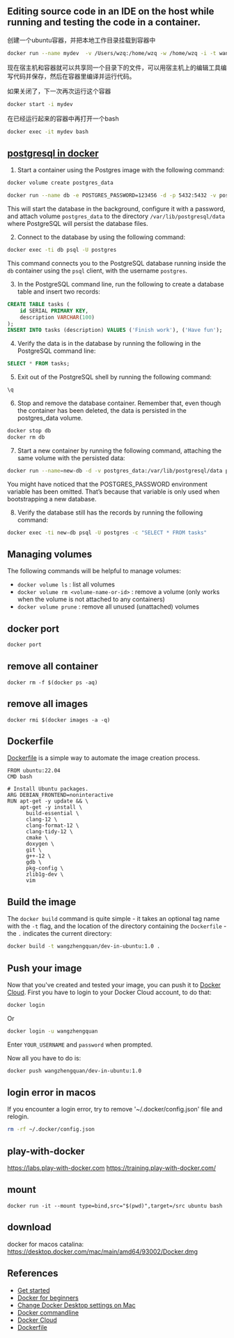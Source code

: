 ## Editing source code in an IDE on the host while running and testing the code in a container.

创建一个ubuntu容器，并把本地工作目录挂载到容器中

```bash
docker run --name mydev  -v /Users/wzq:/home/wzq -w /home/wzq -i -t wangzhengquan/dev-in-ubuntu:1.0 bash
```

现在宿主机和容器就可以共享同一个目录下的文件，可以用宿主机上的编辑工具编写代码并保存，然后在容器里编译并运行代码。

如果关闭了，下一次再次运行这个容器

```bash
docker start -i mydev
```

在已经运行起来的容器中再打开一个bash

```bash
docker exec -it mydev bash 
```

## [postgresql in docker](https://docs.docker.com/get-started/docker-concepts/running-containers/persisting-container-data/)
1. Start a container using the Postgres image with the following command:
```bash
docker volume create postgres_data

docker run --name db -e POSTGRES_PASSWORD=123456 -d -p 5432:5432 -v postgres_data:/var/lib/postgresql/data postgres

```
This will start the database in the background, configure it with a password, and attach volume `postgres_data` to the directory `/var/lib/postgresql/data` where PostgreSQL will persist the database files.

2. Connect to the database by using the following command:

```bash
docker exec -ti db psql -U postgres
```
This command connects you to the PostgreSQL database running inside the `db` container using the `psql` client, with the username `postgres`.

3. In the PostgreSQL command line, run the following to create a database table and insert two records:

```sql
CREATE TABLE tasks (
    id SERIAL PRIMARY KEY,
    description VARCHAR(100)
);
INSERT INTO tasks (description) VALUES ('Finish work'), ('Have fun');
```
4. Verify the data is in the database by running the following in the PostgreSQL command line:
```sql
SELECT * FROM tasks;
```
5. Exit out of the PostgreSQL shell by running the following command:
```sql
\q
```
6. Stop and remove the database container. Remember that, even though the container has been deleted, the data is persisted in the postgres_data volume.
```bash
docker stop db
docker rm db
```
7. Start a new container by running the following command, attaching the same volume with the persisted data:
```bash
docker run --name=new-db -d -v postgres_data:/var/lib/postgresql/data postgres
```
You might have noticed that the POSTGRES_PASSWORD environment variable has been omitted. That’s because that variable is only used when bootstrapping a new database.

8. Verify the database still has the records by running the following command:
```bash
docker exec -ti new-db psql -U postgres -c "SELECT * FROM tasks"
```

## Managing volumes
The following commands will be helpful to manage volumes:

- `docker volume ls` : list all volumes
- `docker volume rm <volume-name-or-id>` : remove a volume (only works when the volume is not attached to any containers)
- `docker volume prune` : remove all unused (unattached) volumes

## docker port
```bash
docker port
```

## remove all container
```
docker rm -f $(docker ps -aq)
```
## remove all images
```
docker rmi $(docker images -a -q)
```

## Dockerfile
[Dockerfile][6] is a simple way to automate the image creation process.
```
FROM ubuntu:22.04
CMD bash

# Install Ubuntu packages.
ARG DEBIAN_FRONTEND=noninteractive
RUN apt-get -y update && \
    apt-get -y install \
      build-essential \
      clang-12 \
      clang-format-12 \
      clang-tidy-12 \
      cmake \
      doxygen \
      git \
      g++-12 \
      gdb \
      pkg-config \
      zlib1g-dev \
      vim

```

## Build the image
The `docker build` command is quite simple - it takes an optional tag name with the `-t` flag, and the location of the directory containing the `Dockerfile` - the `.` indicates the current directory:
```bash
docker build -t wangzhengquan/dev-in-ubuntu:1.0 .
```

## Push your image
Now that you've created and tested your image, you can push it to [Docker Cloud][4].
First you have to login to your Docker Cloud account, to do that:
```bash
docker login
```
Or
```bash
docker login -u wangzhengquan
```
Enter `YOUR_USERNAME` and `password` when prompted.
 
Now all you have to do is:
```bash
docker push wangzhengquan/dev-in-ubuntu:1.0
```


## login error in macos
If you encounter a login error, try to remove '~/.docker/config.json' file and relogin.
```bash
rm -rf ~/.docker/config.json
```

## play-with-docker
https://labs.play-with-docker.com
https://training.play-with-docker.com/


## mount
```
docker run -it --mount type=bind,src="$(pwd)",target=/src ubuntu bash
```

## download
docker for macos catalina: https://desktop.docker.com/mac/main/amd64/93002/Docker.dmg

## References
- [Get started][1] 
- [Docker for beginners][2] 
- [Change Docker Desktop settings on Mac][3]  
- [Docker commandline][4]  
- [Docker Cloud][5]  
- [Dockerfile][6]

[2]: https://docs.docker.com/get-started/
[1]: https://github.com/docker/labs/blob/master/beginner/readme.md
[3]: https://docs.docker.com/desktop/settings/mac/
[4]: https://docs.docker.com/engine/reference/commandline/run/
[5]: https://hub.docker.com/
[6]: https://docs.docker.com/reference/dockerfile/



[kernel namespaces and cgroups]:(https://medium.com/@saschagrunert/demystifying-containers-part-i-kernel-space-2c53d6979504)

